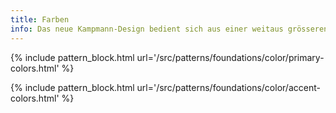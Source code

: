 ```yaml
---
title: Farben
info: Das neue Kampmann-Design bedient sich aus einer weitaus grösseren Farbpalette und erscheint je nach Zusammenstellung sehr vielfarbig. Die Signalfarben des Unternehmens sind weiterhin Kampmann-Blau und das Frühlingsgrün und werden durch sechs weitere Töne ergänzt.
---
```


{% include pattern_block.html url='/src/patterns/foundations/color/primary-colors.html' %}

{% include pattern_block.html url='/src/patterns/foundations/color/accent-colors.html' %}